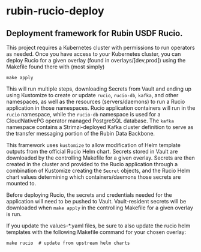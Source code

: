 # rubin-rucio-deploy
## Deployment framework for Rubin USDF Rucio. 

This project requires a Kubernetes cluster with permissions to run operators as needed. Once you have access to your Kubernetes cluster, you can deploy Rucio for a given overlay (found in overlays/[dev,prod]) using the Makefile found there with (most simply)

    make apply

This will run multiple steps, downloading Secrets from Vault and ending up using Kustomize to create or update `rucio`, `rucio-db`, `kafka`, and other namespaces, as well as the resources (servers/daemons) to run a Rucio application in those namespaces. Rucio application containers will run in the `rucio` namespace, while the `rucio-db` namespace is used for a CloudNativePG operator managed PostgreSQL database. The `kafka` namespace contains a Strimzi-deployed Kafka cluster definition to serve as the transfer messaging portion of the Rubin Data Backbone.

This framework uses `kustomize` to allow modification of Helm template outputs from the official Rucio Helm chart. Secrets stored in Vault are downloaded by the controlling Makefile for a given overlay. Secrets are then created in the cluster and provided to the Rucio application through a combination of Kustomize creating the `Secret` objects, and the Rucio Helm chart values determining which containers/daemons those secrets are mounted to.

Before deploying Rucio, the secrets and credentials needed for the application will need to be pushed to Vault. Vault-resident secrets will be downloaded when `make apply` in the controlling Makefile for a given overlay is run.
 
If you update the values-*.yaml files, be sure to also update the rucio helm templates with the following
Makefile command for your chosen overlay:

    make rucio  # update from upstream helm charts
